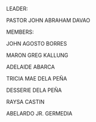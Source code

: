 LEADER: 

PASTOR JOHN ABRAHAM DAVAO

MEMBERS:

JOHN AGOSTO BORRES

MARON GREG KALLUNG

ADELAIDE ABARCA

TRICIA MAE DELA PEÑA        

DESSERIE DELA PEÑA

RAYSA CASTIN

ABELARDO JR. GERMEDIA
        
